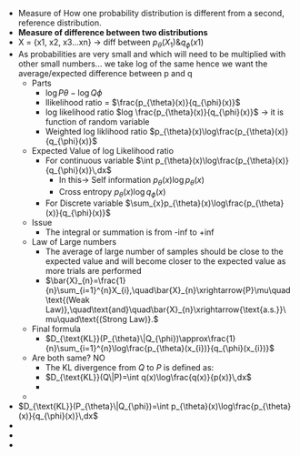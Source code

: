 - Measure of How one probability distribution is different from a second, reference distribution.
- **Measure of difference between two distributions**
- X = {x1, x2, x3...xn} -> diff between $p_{\theta}\left(X_1\right)\&q_{\phi}\left(x1\right)$
- As probabilities are very small and which will need to be multiplied with other small numbers... we take log of the same hence we want the average/expected difference between p and q
	- Parts
		- $\log P\theta-\log Q\phi$
		- llikelihood ratio = $\frac{p_{\theta}(x)}{q_{\phi}(x)}$
		- log likelihood ratio $log \frac{p_{\theta}(x)}{q_{\phi}(x)}$ -> it is function of random variable
		- Weighted log liklihood ratio $p_{\theta}(x)\log\frac{p_{\theta}(x)}{q_{\phi}(x)}$
	- Expected Value of log Likelihood ratio
		- For continuous variable $\int p_{\theta}(x)\log\frac{p_{\theta}(x)}{q_{\phi}(x)}\,dx$
			- In this-> Self information $p_{\theta}(x)\log p_{\theta}(x)$
			- Cross entropy $p_{\theta}(x)\log q_{\phi}(x)$
		- For Discrete variable $\sum_{x}p_{\theta}(x)\log\frac{p_{\theta}(x)}{q_{\phi}(x)}$
	- Issue
		- The integral or summation is from -inf to +inf
	- Law of Large numbers
		- The average of large number of samples should be close to the expected value and will become closer to the expected value as more trials are performed
		- $\bar{X}_{n}=\frac{1}{n}\sum_{i=1}^{n}X_{i},\quad\bar{X}_{n}\xrightarrow{P}\mu\quad\text{(Weak Law)},\quad\text{and}\quad\bar{X}_{n}\xrightarrow{\text{a.s.}}\mu\quad\text{(Strong Law)}.$
	- Final formula
		- $D_{\text{KL}}(P_{\theta}\|Q_{\phi})\approx\frac{1}{n}\sum_{i=1}^{n}\log\frac{p_{\theta}(x_{i})}{q_{\phi}(x_{i})}$
	- Are both same? NO
		- The KL divergence from $Q$ to $P$ is defined as:
		- $D_{\text{KL}}(Q\|P)=\int q(x)\log\frac{q(x)}{p(x)}\,dx$
		-
	-
- $D_{\text{KL}}(P_{\theta}\|Q_{\phi})=\int p_{\theta}(x)\log\frac{p_{\theta}(x)}{q_{\phi}(x)}\,dx$
-
-
-